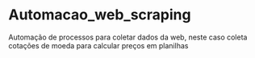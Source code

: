 # Automacao_web_scraping
Automação de processos para coletar dados da web, neste caso coleta cotações de moeda para calcular preços em planilhas
